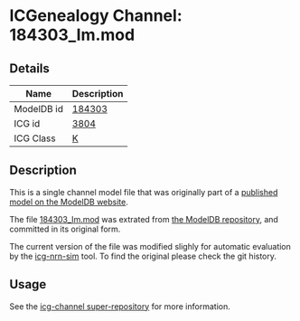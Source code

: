 # ICGenealogy Channel: 184303\_Im.mod

## Details

Name | Description
---- | -----------
ModelDB id | [184303](http://senselab.med.yale.edu/ModelDB/ShowModel.cshtml?model=184303)
ICG id | [3804](http://icg.neurotheory.ox.ac.uk/channels/1/3804)
ICG Class | [K](http://icg.neurotheory.ox.ac.uk/channels/1)

## Description

This is a single channel model file that was originally part of a [published model on the ModelDB website](http://senselab.med.yale.edu/mModelDB/ShowModel.cshtml?model=184303).


The file [184303\_Im.mod](184303_Im.mod) was extrated from [the ModelDB repository](http://senselab.med.yale.edu/ModelDB/ShowModel.cshtml?model=184303), and committed in its original form.

The current version of the file was modified slighly for automatic evaluation by the [icg-nrn-sim](https://github.com/icgenealogy/icg-nrn-sim) tool. To find the original please check the git history.


## Usage

See the [icg-channel super-repository](https://github.com/icgenealogy/icg-channels) for more information.